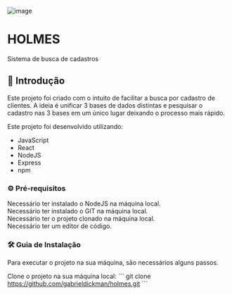 ![image](https://github.com/gabrieldickman/holmes/assets/55303496/dd0920f4-90a0-4908-913a-77e8b2fd1fcd)

# HOLMES
Sistema de busca de cadastros

## 📌 Introdução
Este projeto foi criado com o intuito de facilitar a busca por cadastro de clientes. A ideia é unificar 3 bases de dados distintas e pesquisar o cadastro nas 3 bases em um único lugar deixando o processo mais rápido.

Este projeto foi desenvolvido utilizando:

- JavaScript
- React
- NodeJS
- Express
- npm

### ⚙️ Pré-requisitos

Necessário ter instalado o NodeJS na máquina local. <br>
Necessário ter instalado o GIT na máquina local. <br>
Necessário ter o projeto clonado na máquina local. <br>
Necessário ter um editor de código. <br>

### 🛠️ Guia de Instalação

Para executar o projeto na sua máquina, são necessários alguns passos.

Clone o projeto na sua máquina local: 
´´´
git clone https://github.com/gabrieldickman/holmes.git
´´´
